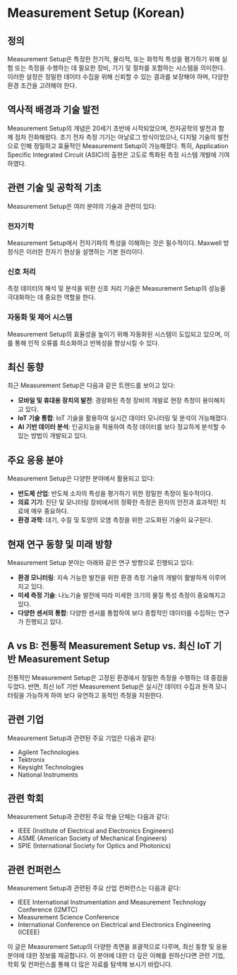 # Measurement Setup (Korean)

## 정의
Measurement Setup은 특정한 전기적, 물리적, 또는 화학적 특성을 평가하기 위해 실험 또는 측정을 수행하는 데 필요한 장비, 기기 및 절차를 포함하는 시스템을 의미한다. 이러한 설정은 정밀한 데이터 수집을 위해 신뢰할 수 있는 결과를 보장해야 하며, 다양한 환경 조건을 고려해야 한다.

## 역사적 배경과 기술 발전
Measurement Setup의 개념은 20세기 초반에 시작되었으며, 전자공학의 발전과 함께 점차 진화해왔다. 초기 전자 측정 기기는 아날로그 방식이었으나, 디지털 기술의 발전으로 인해 정밀하고 효율적인 Measurement Setup이 가능해졌다. 특히, Application Specific Integrated Circuit (ASIC)의 출현은 고도로 특화된 측정 시스템 개발에 기여하였다.

## 관련 기술 및 공학적 기초
Measurement Setup은 여러 분야의 기술과 관련이 있다:

### 전자기학
Measurement Setup에서 전자기파의 특성을 이해하는 것은 필수적이다. Maxwell 방정식은 이러한 전자기 현상을 설명하는 기본 원리이다.

### 신호 처리
측정 데이터의 해석 및 분석을 위한 신호 처리 기술은 Measurement Setup의 성능을 극대화하는 데 중요한 역할을 한다.

### 자동화 및 제어 시스템
Measurement Setup의 효율성을 높이기 위해 자동화된 시스템이 도입되고 있으며, 이를 통해 인적 오류를 최소화하고 반복성을 향상시킬 수 있다.

## 최신 동향
최근 Measurement Setup은 다음과 같은 트렌드를 보이고 있다:

- **모바일 및 휴대용 장치의 발전**: 경량화된 측정 장비의 개발로 현장 측정이 용이해지고 있다.
- **IoT 기술 통합**: IoT 기술을 활용하여 실시간 데이터 모니터링 및 분석이 가능해졌다.
- **AI 기반 데이터 분석**: 인공지능을 적용하여 측정 데이터를 보다 정교하게 분석할 수 있는 방법이 개발되고 있다.

## 주요 응용 분야
Measurement Setup은 다양한 분야에서 활용되고 있다:

- **반도체 산업**: 반도체 소자의 특성을 평가하기 위한 정밀한 측정이 필수적이다.
- **의료 기기**: 진단 및 모니터링 장비에서의 정확한 측정은 환자의 안전과 효과적인 치료에 매우 중요하다.
- **환경 과학**: 대기, 수질 및 토양의 오염 측정을 위한 고도화된 기술이 요구된다.

## 현재 연구 동향 및 미래 방향
Measurement Setup 분야는 아래와 같은 연구 방향으로 진행되고 있다:

- **환경 모니터링**: 지속 가능한 발전을 위한 환경 측정 기술의 개발이 활발하게 이루어지고 있다.
- **미세 측정 기술**: 나노기술 발전에 따라 미세한 크기의 물질 특성 측정이 중요해지고 있다.
- **다양한 센서의 통합**: 다양한 센서를 통합하여 보다 종합적인 데이터를 수집하는 연구가 진행되고 있다.

## A vs B: 전통적 Measurement Setup vs. 최신 IoT 기반 Measurement Setup
전통적인 Measurement Setup은 고정된 환경에서 정밀한 측정을 수행하는 데 중점을 두었다. 반면, 최신 IoT 기반 Measurement Setup은 실시간 데이터 수집과 원격 모니터링을 가능하게 하여 보다 유연하고 동적인 측정을 지원한다.

## 관련 기업
Measurement Setup과 관련된 주요 기업은 다음과 같다:

- Agilent Technologies
- Tektronix
- Keysight Technologies
- National Instruments

## 관련 학회
Measurement Setup과 관련된 주요 학술 단체는 다음과 같다:

- IEEE (Institute of Electrical and Electronics Engineers)
- ASME (American Society of Mechanical Engineers)
- SPIE (International Society for Optics and Photonics)

## 관련 컨퍼런스
Measurement Setup과 관련된 주요 산업 컨퍼런스는 다음과 같다:

- IEEE International Instrumentation and Measurement Technology Conference (I2MTC)
- Measurement Science Conference
- International Conference on Electrical and Electronics Engineering (ICEEE)

이 글은 Measurement Setup의 다양한 측면을 포괄적으로 다루며, 최신 동향 및 응용 분야에 대한 정보를 제공합니다. 이 분야에 대한 더 깊은 이해를 원하신다면 관련 기업, 학회 및 컨퍼런스를 통해 더 많은 자료를 탐색해 보시기 바랍니다.